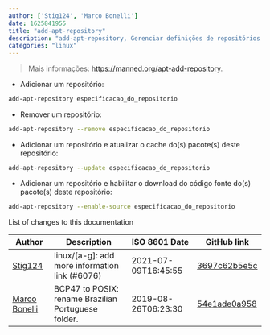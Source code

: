 ```yaml
---
author: ['Stig124', 'Marco Bonelli']
date: 1625841955
title: "add-apt-repository"
description: "add-apt-repository, Gerenciar definições de repositórios APT."
categories: "linux"
---
```

> Mais informações: <https://manned.org/apt-add-repository>.

- Adicionar um repositório:

```bash
add-apt-repository especificacao_do_repositorio
```

- Remover um repositório:

```bash
add-apt-repository --remove especificacao_do_repositorio
```

- Adicionar um repositório e atualizar o cache do(s) pacote(s) deste repositório:

```bash
add-apt-repository --update especificacao_do_repositorio
```

- Adicionar um repositório e habilitar o download do código fonte do(s) pacote(s) deste repositório:

```bash
add-apt-repository --enable-source especificacao_do_repositorio
```
List of changes to this documentation


Author | Description | ISO 8601 Date | GitHub link
------|-----|-----|-----
[Stig124](mailto:stigpro@outlook.fr) | linux/[a-g]: add more information link (#6076) | 2021-07-09T16:45:55 | [3697c62b5e5c](https://github.com/tldr-pages/tldr/commit/3697c62b5e5cd9bae7a99c591cb81d1ddcfbf792)
[Marco Bonelli](mailto:marco@mebeim.net) | BCP47 to POSIX: rename Brazilian Portuguese folder. | 2019-08-26T06:23:30 | [54e1ade0a958](https://github.com/tldr-pages/tldr/commit/54e1ade0a958f3a08d9ed60f32b66188d0ecfb63)

